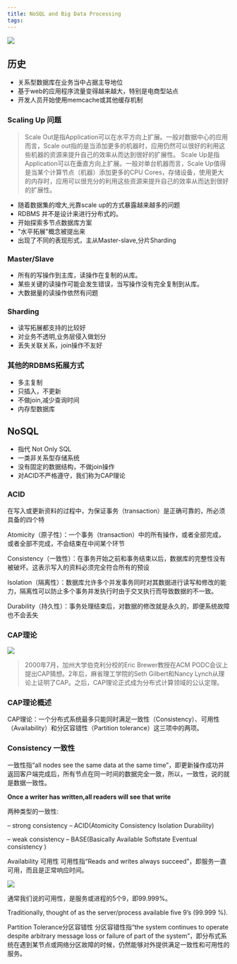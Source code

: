 ```yaml
---
title: NoSQL and Big Data Processing
tags:
---
```


![](https://vison-blog.oss-cn-beijing.aliyuncs.com/20201202183405.png)

## 历史

- 关系型数据库在业务当中占据主导地位
- 基于web的应用程序流量变得越来越大，特别是电商型站点
- 开发人员开始使用memcache或其他缓存机制


### Scaling Up 问题

 > Scale Out是指Application可以在水平方向上扩展。一般对数据中心的应用而言，Scale out指的是当添加更多的机器时，应用仍然可以很好的利用这些机器的资源来提升自己的效率从而达到很好的扩展性。 Scale Up是指Application可以在垂直方向上扩展。一般对单台机器而言，Scale Up值得是当某个计算节点（机器）添加更多的CPU Cores，存储设备，使用更大的内存时，应用可以很充分的利用这些资源来提升自己的效率从而达到很好的扩展性。

 - 随着数据集的增大,光靠scale up的方式暴露越来越多的问题
 - RDBMS 并不是设计来进行分布式的。
 - 开始探索多节点数据库方案
 - "水平拓展"概念被提出来
 - 出现了不同的表现形式，主从Master-slave,分片Sharding

### Master/Slave

- 所有的写操作到主库，读操作在复制的从库。
- 某些关键的读操作可能会发生错误，当写操作没有完全复制到从库。
- 大数据量的读操作依然有问题

### Sharding

- 读写拓展都支持的比较好
- 对业务不透明,业务层侵入做划分
- 丢失关联关系，join操作不友好

### 其他的RDBMS拓展方式

- 多主复制
- 只插入，不更新
- 不做join,减少查询时间
- 内存型数据库

## NoSQL

- 指代 Not Only SQL
- 一类非关系型存储系统
- 没有固定的数据结构，不做join操作
- 对ACID不严格遵守，我们称为CAP理论


### ACID

在写入或更新资料的过程中，为保证事务（transaction）是正确可靠的，所必须具备的四个特

Atomicity（原子性）：一个事务（transaction）中的所有操作，或者全部完成，或者全部不完成，不会结束在中间某个环节

Consistency（一致性）：在事务开始之前和事务结束以后，数据库的完整性没有被破坏。这表示写入的资料必须完全符合所有的预设

Isolation（隔离性）：数据库允许多个并发事务同时对其数据进行读写和修改的能力，隔离性可以防止多个事务并发执行时由于交叉执行而导致数据的不一致。

Durability（持久性）：事务处理结束后，对数据的修改就是永久的，即便系统故障也不会丢失


### CAP理论

![](https://vison-blog.oss-cn-beijing.aliyuncs.com/20201203201903.png)

> 2000年7月，加州大学伯克利分校的Eric Brewer教授在ACM PODC会议上提出CAP猜想。2年后，麻省理工学院的Seth Gilbert和Nancy Lynch从理论上证明了CAP。之后，CAP理论正式成为分布式计算领域的公认定理。

### CAP理论概述

CAP理论：一个分布式系统最多只能同时满足一致性（Consistency）、可用性（Availability）和分区容错性（Partition tolerance）这三项中的两项。

### Consistency 一致性
一致性指“all nodes see the same data at the same time”，即更新操作成功并返回客户端完成后，所有节点在同一时间的数据完全一致，所以，一致性，说的就是数据一致性。

**Once a writer has written,all readers will see that write**

两种类型的一致性:

– strong consistency – ACID(Atomicity Consistency
Isolation Durability)

– weak consistency – BASE(Basically Available Softstate
Eventual consistency )

Availability 可用性
可用性指“Reads and writes always succeed”，即服务一直可用，而且是正常响应时间。


![](https://vison-blog.oss-cn-beijing.aliyuncs.com/20201203213555.png)


通常我们说的可用性，是服务或进程的5个9，即99.999%。

Traditionally, thought of as the server/process
available five 9’s (99.999 %).

Partition Tolerance分区容错性
分区容错性指“the system continues to operate despite arbitrary message loss or failure of part of the system”，即分布式系统在遇到某节点或网络分区故障的时候，仍然能够对外提供满足一致性和可用性的服务。




